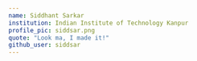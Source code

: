 ```yaml
---
name: Siddhant Sarkar
institution: Indian Institute of Technology Kanpur
profile_pic: siddsar.png
quote: "Look ma, I made it!"
github_user: siddsar
---
```

